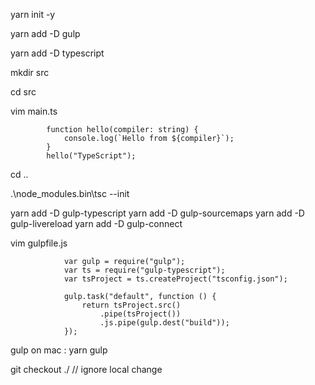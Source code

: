yarn init -y

yarn add -D gulp

yarn add -D typescript

mkdir src

cd src 

vim main.ts



            function hello(compiler: string) {
                console.log(`Hello from ${compiler}`);
            }
            hello("TypeScript"); 


cd ..

.\node_modules\.bin\tsc --init




yarn add -D gulp-typescript
yarn add -D gulp-sourcemaps
yarn add -D gulp-livereload
yarn add -D gulp-connect

vim gulpfile.js

                var gulp = require("gulp");
                var ts = require("gulp-typescript");
                var tsProject = ts.createProject("tsconfig.json");

                gulp.task("default", function () {
                    return tsProject.src()
                        .pipe(tsProject())
                        .js.pipe(gulp.dest("build"));
                });

gulp      on mac :   yarn gulp 

git checkout ./      // ignore local change





<!-- 调试 -->
